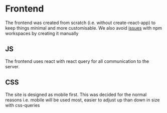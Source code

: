 # Frontend
The frontend was created from scratch (i.e. without create-react-app) to keep things minimal and more customisable.
We also avoid [issues](https://stackoverflow.com/questions/65893787/create-react-app-with-typescript-and-npm-link-enums-causing-module-parse-failed) with npm workspaces by creating it manually

## JS
The frontend uses react with react query for all communication to the server.

## CSS
The site is designed as mobile first. This was decided for the normal reasons
i.e. mobile will be used most, easier to adjust up than down in size with css-queries